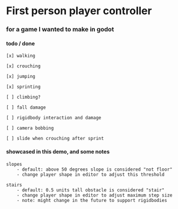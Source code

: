 # First person player controller
### for a game I wanted to make in godot

#### todo / done

    [x] walking

    [x] crouching

    [x] jumping

    [x] sprinting

    [ ] climbing?

    [ ] fall damage

    [ ] rigidbody interaction and damage

    [ ] camera bobbing

    [ ] slide when crouching after sprint

#### showcased in this demo, and some notes

    slopes
        - default: above 50 degrees slope is considered "not floor"
        - change player shape in editor to adjust this threshold

    stairs
        - default: 0.5 units tall obstacle is considered "stair"
        - change player shape in editor to adjust maximum step size
        - note: might change in the future to support rigidbodies
